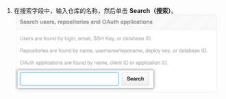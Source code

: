 1. 在搜索字段中，输入仓库的名称，然后单击 **Search（搜索）**。 ![Site admin settings search field](/assets/images/enterprise/site-admin-settings/search-for-things.png)
